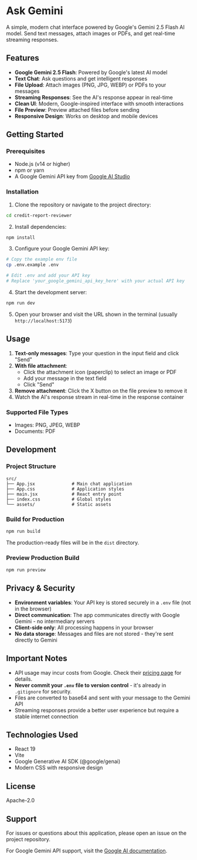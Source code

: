 # Ask Gemini

A simple, modern chat interface powered by Google's Gemini 2.5 Flash AI model. Send text messages, attach images or PDFs, and get real-time streaming responses.

## Features

- **Google Gemini 2.5 Flash**: Powered by Google's latest AI model
- **Text Chat**: Ask questions and get intelligent responses
- **File Upload**: Attach images (PNG, JPG, WEBP) or PDFs to your messages
- **Streaming Responses**: See the AI's response appear in real-time
- **Clean UI**: Modern, Google-inspired interface with smooth interactions
- **File Preview**: Preview attached files before sending
- **Responsive Design**: Works on desktop and mobile devices

## Getting Started

### Prerequisites

- Node.js (v14 or higher)
- npm or yarn
- A Google Gemini API key from [Google AI Studio](https://aistudio.google.com/app/apikey)

### Installation

1. Clone the repository or navigate to the project directory:
```bash
cd credit-report-reviewer
```

2. Install dependencies:
```bash
npm install
```

3. Configure your Google Gemini API key:
```bash
# Copy the example env file
cp .env.example .env

# Edit .env and add your API key
# Replace 'your_google_gemini_api_key_here' with your actual API key
```

4. Start the development server:
```bash
npm run dev
```

5. Open your browser and visit the URL shown in the terminal (usually `http://localhost:5173`)

## Usage

1. **Text-only messages**: Type your question in the input field and click "Send"
2. **With file attachment**:
   - Click the attachment icon (paperclip) to select an image or PDF
   - Add your message in the text field
   - Click "Send"
3. **Remove attachment**: Click the X button on the file preview to remove it
4. Watch the AI's response stream in real-time in the response container

### Supported File Types

- Images: PNG, JPEG, WEBP
- Documents: PDF

## Development

### Project Structure

```
src/
├── App.jsx              # Main chat application
├── App.css              # Application styles
├── main.jsx             # React entry point
├── index.css            # Global styles
└── assets/              # Static assets
```

### Build for Production

```bash
npm run build
```

The production-ready files will be in the `dist` directory.

### Preview Production Build

```bash
npm run preview
```

## Privacy & Security

- **Environment variables**: Your API key is stored securely in a `.env` file (not in the browser)
- **Direct communication**: The app communicates directly with Google Gemini - no intermediary servers
- **Client-side only**: All processing happens in your browser
- **No data storage**: Messages and files are not stored - they're sent directly to Gemini

## Important Notes

- API usage may incur costs from Google. Check their [pricing page](https://ai.google.dev/pricing) for details.
- **Never commit your `.env` file to version control** - it's already in `.gitignore` for security.
- Files are converted to base64 and sent with your message to the Gemini API
- Streaming responses provide a better user experience but require a stable internet connection

## Technologies Used

- React 19
- Vite
- Google Generative AI SDK (@google/genai)
- Modern CSS with responsive design

## License

Apache-2.0

## Support

For issues or questions about this application, please open an issue on the project repository.

For Google Gemini API support, visit the [Google AI documentation](https://ai.google.dev/docs).
